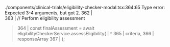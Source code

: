 ./components/clinical-trials/eligibility-checker-modal.tsx:364:65
Type error: Expected 3-4 arguments, but got 2.
  362 |         
  363 |         // Perform eligibility assessment
> 364 |         const finalAssessment = await eligibilityCheckerService.assessEligibility(
      |                                                                 ^
  365 |           criteria,
  366 |           responseArray
  367 |         );